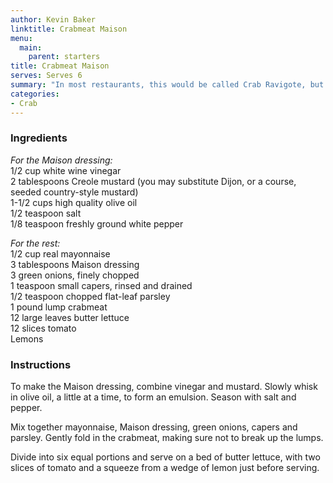 ```yaml
---
author: Kevin Baker
linktitle: Crabmeat Maison
menu:
  main:
    parent: starters
title: Crabmeat Maison
serves: Serves 6
summary: "In most restaurants, this would be called Crab Ravigote, but Galatoire's of New Orleans (long accustomed to doing things their own way) already has another recipe called by that name. In any case, it's wonderful."
categories: 
- Crab
---
```

### Ingredients

<div class="ingredient-list">

*For the Maison dressing:*  
1/2 cup white wine vinegar  
2 tablespoons Creole mustard (you may substitute Dijon, or a course, seeded country-style mustard)  
1-1/2 cups high quality olive oil  
1/2 teaspoon salt  
1/8 teaspoon freshly ground white pepper  

*For the rest:*  
1/2 cup real mayonnaise  
3 tablespoons Maison dressing  
3 green onions, finely chopped  
1 teaspoon small capers, rinsed and drained  
1/2 teaspoon chopped flat-leaf parsley  
1 pound lump crabmeat  
12 large leaves butter lettuce  
12 slices tomato  
Lemons  

</div>

### Instructions

To make the Maison dressing, combine vinegar and mustard. Slowly whisk in olive oil, a little at a time, to form an emulsion. Season with salt and pepper.

Mix together mayonnaise, Maison dressing, green onions, capers and parsley. Gently fold in the crabmeat, making sure not to break up the lumps.

Divide into six equal portions and serve on a bed of butter lettuce, with two slices of tomato and a squeeze from a wedge of lemon just before serving.